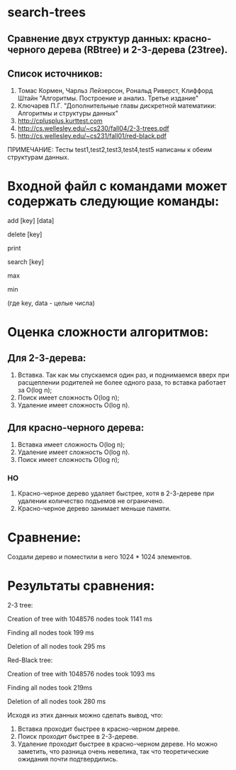 # search-trees

## Сравнение двух структур данных: красно-черного дерева (RBtree) и 2-3-дерева (23tree).

## Список источников:
1. Томас Кормен, Чарльз Лейзерсон, Рональд Риверст, Клиффорд Штайн "Алгоритмы. Построение и анализ. Третье издание"
2. Ключарев П.Г. "Дополнительные главы дискретной математики: Алгоритмы и структуры данных"
3. http://cplusplus.kurttest.com
4. http://cs.wellesley.edu/~cs230/fall04/2-3-trees.pdf
5. http://cs.wellesley.edu/~cs231/fall01/red-black.pdf



ПРИМЕЧАНИЕ: Тесты test1,test2,test3,test4,test5 написаны к обеим структурам данных.

# Входной файл с командами может содержать следующие команды:

add [key] [data]

delete [key]

print

search [key]

max

min

(где key, data - целые числа)


# Оценка сложности алгоритмов:
## Для 2-3-дерева:
1.	Вставка.
    Так как мы спускаемся один раз, и поднимаемся вверх при расщеплении родителей не более одного раза, то вставка работает за O(log n);
2.	Поиск имеет сложность O(log n);
3.	Удаление имеет сложность O(log n).

## Для красно-черного дерева:
1.	Вставка имеет сложность O(log n);
2.	Удаление имеет сложность O(log n).
3.	Поиск имеет сложность O(log n);

### НО

1.	Красно-черное дерево удаляет быстрее, хотя в 2-3-дереве при удалении количество подъемов не ограничено.
2.	Красно-черное дерево занимает меньше памяти.

# Сравнение:

Создали дерево и поместили в него 1024 * 1024 элементов. 

# Результаты сравнения:

2-3 tree:

Creation of tree with 1048576 nodes took 1141 ms

Finding all nodes took 199 ms

Deletion of all nodes took 295 ms

Red-Black tree:

Creation of tree with 1048576 nodes took 1093 ms

Finding all nodes took 219ms

Deletion of all nodes took 280 ms


Исходя из этих данных можно сделать вывод, что: 
1. Вставка проходит быстрее в красно-черном дереве.
2. Поиск проходит быстрее в 2-3-дереве.
3. Удаление проходит быстрее в красно-черном дереве.
Но можно заметить, что разница очень невелика, так что теоретические ожидания почти подтвердились.
